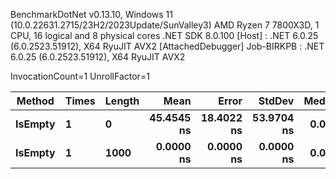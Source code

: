 
BenchmarkDotNet v0.13.10, Windows 11 (10.0.22631.2715/23H2/2023Update/SunValley3)
AMD Ryzen 7 7800X3D, 1 CPU, 16 logical and 8 physical cores
.NET SDK 8.0.100
  [Host]     : .NET 6.0.25 (6.0.2523.51912), X64 RyuJIT AVX2 [AttachedDebugger]
  Job-BIRKPB : .NET 6.0.25 (6.0.2523.51912), X64 RyuJIT AVX2

InvocationCount=1  UnrollFactor=1  

 Method  | Times | Length | Mean       | Error      | StdDev     | Median | Allocated |
-------- |------ |------- |-----------:|-----------:|-----------:|-------:|----------:|
 **IsEmpty** | **1**     | **0**      | **45.4545 ns** | **18.4022 ns** | **53.9704 ns** | **0.0 ns** |     **544 B** |
 **IsEmpty** | **1**     | **1000**   |  **0.0000 ns** |  **0.0000 ns** |  **0.0000 ns** | **0.0 ns** |     **544 B** |
